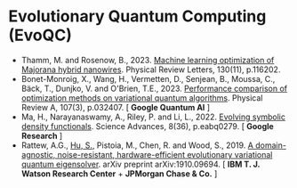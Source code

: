 # Evolutionary Quantum Computing (EvoQC)

* Thamm, M. and Rosenow, B., 2023. [Machine learning optimization of Majorana hybrid nanowires](https://journals.aps.org/prl/abstract/10.1103/PhysRevLett.130.116202). Physical Review Letters, 130(11), p.116202.
* Bonet-Monroig, X., Wang, H., Vermetten, D., Senjean, B., Moussa, C., Bäck, T., Dunjko, V. and O'Brien, T.E., 2023. [Performance comparison of optimization methods on variational quantum algorithms](https://journals.aps.org/pra/abstract/10.1103/PhysRevA.107.032407). Physical Review A, 107(3), p.032407. [ **Google Quantum AI** ]
* Ma, H., Narayanaswamy, A., Riley, P. and Li, L., 2022. [Evolving symbolic density functionals](https://www.science.org/doi/full/10.1126/sciadv.abq0279). Science Advances, 8(36), p.eabq0279. [ **Google Research** ]
* Rattew, A.G., [Hu, S.](https://hushaohan.github.io/), Pistoia, M., Chen, R. and Wood, S., 2019. [A domain-agnostic, noise-resistant, hardware-efficient evolutionary variational quantum eigensolver](https://arxiv.org/abs/1910.09694). arXiv preprint arXiv:1910.09694. [ **IBM T. J. Watson Research Center** + **JPMorgan Chase & Co.** ]
